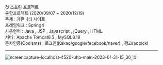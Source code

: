 첫 스프링 프로젝트 </br>
융합프로젝트 (2020/09/07 ~ 2020/12/19) </br>
주제 : 커뮤니티 사이트</br>
프레임워크 : Spring4</br>
사용언어 : Java , JSP , Javascript , jQuery , HTML</br>
서버 : Apache Tomcat8.5 , MySQL8.19</br>
문자인증(Coolsms) , 로그인(Kakao/google/facebook/naver) , 광고(adpick)</br>


-----
![screencapture-localhost-4520-uhp-main-2023-01-31-15_30_10](https://user-images.githubusercontent.com/61938906/215683964-333c10b4-4b1f-4b13-a07f-cc013d730e42.png)

